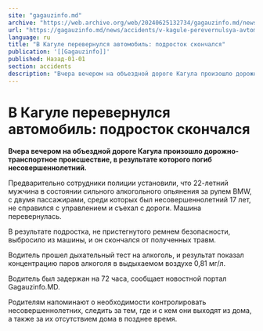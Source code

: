 ```yaml
---
site: "gagauzinfo.md"
archive: "https://web.archive.org/web/20240625132734/gagauzinfo.md/news/accidents/v-kagule-perevernulsya-avtomobil-podrostok-v-bolnitse"
url: "https://gagauzinfo.md/news/accidents/v-kagule-perevernulsya-avtomobil-podrostok-v-bolnitse"
language: ru
title: "В Кагуле перевернулся автомобиль: подросток скончался"
publication: '[[Gagauzinfo]]'
published: Назад-01-01
section: accidents
description: "Вчера вечером на объездной дороге Кагула произошло дорожно-транспортное происшествие, в результате которого погиб несовершеннолетний."
---
```


# В Кагуле перевернулся автомобиль: подросток скончался

**Вчера вечером на объездной дороге Кагула произошло дорожно-транспортное происшествие, в результате которого погиб несовершеннолетний.**

Предварительно сотрудники полиции установили, что 22-летний мужчина в состоянии сильного алкогольного опьянения за рулем BMW, с двумя пассажирами, среди которых был несовершеннолетний 17 лет, не справился с управлением и съехал с дороги. Машина перевернулась.

В результате подростка, не пристегнутого ремнем безопасности, выбросило из машины, и он скончался от полученных травм.

Водитель прошел дыхательный тест на алкоголь, и результат показал концентрацию паров алкоголя в выдыхаемом воздухе 0,81 мг/л.

Водитель был задержан на 72 часа, сообщает новостной портал Gagauzinfo.MD.

Родителям напоминают о необходимости контролировать несовершеннолетних, следить за тем, где и с кем они выходят из дома, а также за их отсутствием дома в позднее время.